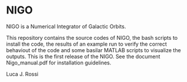 NIGO
====

NIGO is a  Numerical Integrator of Galactic Orbits.

This repository contains the source codes of NIGO, the bash scripts to install the code, the results of an example run to verify the correct behaviout of the code and some basilar MATLAB scripts to visualize the outputs.
This is the first release of the NIGO. See the document Nigo_manual.pdf for installation guidelines.

Luca J. Rossi
